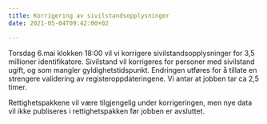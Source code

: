 ```yaml
---
title: Korrigering av sivilstandsopplysninger
date: 2021-05-04T09:42:00+02

---
```


Torsdag 6.mai klokken 18:00 vil vi korrigere sivilstandsopplysninger for 3,5 millioner identifikatore. Sivilstand vil korrigeres for personer med sivilstand ugift, og som mangler gyldighetstidspunkt. Endringen utføres for å tillate en strengere validering av registeroppdateringene. Vi antar at jobben tar ca 2,5 timer. 

Rettighetspakkene vil være tilgjengelig under korrigeringen, men nye data vil ikke publiseres i rettighetspakken før jobben er avsluttet.

